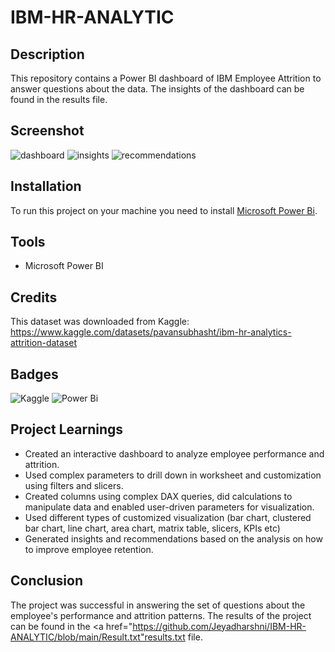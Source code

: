 # IBM-HR-ANALYTIC
## Description

This repository contains a Power BI dashboard of IBM Employee Attrition to answer questions about the data. The insights of the dashboard can be found in the results file.  

## Screenshot

![dashboard](https://github.com/user-attachments/assets/1244b561-fffa-4b55-99fe-9ba49f3d8dd0)
![insights](https://github.com/avishek09/IBM-HR-Analytics/assets/75924699/113ad6cf-3fd3-4c43-b38c-a144d96f488d)
![recommendations](https://github.com/avishek09/IBM-HR-Analytics/assets/75924699/fc6f3894-9b5d-4768-89bf-90705910aa2f)

## Installation

To run this project on your machine you need to install <a href="https://powerbi.microsoft.com/en-us/downloads/">Microsoft Power Bi</a>.

## Tools

* Microsoft Power BI

## Credits

This dataset was downloaded from Kaggle: https://www.kaggle.com/datasets/pavansubhasht/ibm-hr-analytics-attrition-dataset

## Badges

![Kaggle](https://img.shields.io/badge/Kaggle-20BEFF?style=for-the-badge&logo=Kaggle&logoColor=white)
![Power Bi](https://img.shields.io/badge/power_bi-F2C811?style=for-the-badge&logo=powerbi&logoColor=black)

## Project Learnings

* Created an interactive dashboard to analyze employee performance and attrition.
* Used complex parameters to drill down in worksheet and customization using filters and slicers.
* Created columns using complex DAX queries, did calculations to manipulate data and enabled user-driven parameters for visualization.
* Used different types of customized visualization (bar chart, clustered bar chart, line chart, area chart, matrix table, slicers, KPIs etc)
* Generated insights and recommendations based on the analysis on how to improve employee retention.

## Conclusion

The project was successful in answering the set of questions about the employee's performance and attrition patterns. The results of the project can be found in the <a href="https://github.com/Jeyadharshni/IBM-HR-ANALYTIC/blob/main/Result.txt"results.txt</a> file.

